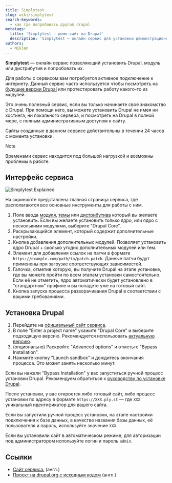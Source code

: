 ```yaml
---
title: Simplytest
slug: wiki/simplytest
search-keywords:
  - как где попробовать друпал drupal
metatags:
  title: 'Simplytest — демо-сайт на Drupal'
  description: 'Simplytest — онлайн сервис для установки демонстрационного сайта на Drupal.'
authors:
  - Niklan
---
```


**Simplytest** — онлайн сервис позволяющий установить Drupal, модуль или дистрибутив и попробовать их.

Для работы с сервисом вам потребуется активное подключение к интернету. Данный сервис часто используется чтобы посмотреть на [будущие версии Drupal](../drupal/8/releases/index.md) или протестировать работу какого-то из модулей.

Это очень полезный сервис, если вы только начинаете своё знакомство с Drupal. При помощи него, вы можете установить Drupal не имея ни хостинга, ни локального сервера, и посмотреть на Drupal в полной мере, с полным административным доступом к сайту.

Сайты созданные в данном сервисе действительны в течении 24 часов с момента установки.

> [!NOTE]
> Временами сервис находится под большой нагрузкой и возможны проблемы в работе.

## Интерфейс сервиса

![Simplytest Explained](https://i.imgur.com/DGzIumy.png)

На скриншоте представлена главная страница сервиса, где располагаются все основные инструменты для работы с ним.

1. Поле ввода [модуля](../drupal/8/modules/index.md), [темы](../drupal/8/themes/index.md) или [дистрибутива](../drupal/8/distributions/index.md) который вы желаете установить. Если вы желаете установить только ядро, или ядро с несколькими модулями, выберите "Drupal Core".
1. Раскрывающийся элемент, который содержит дополнительные настройки.
1. Кнопка добавления дополнительных модулей. Позволяет установить ядро Drupal + сколько угодно дополнительных модулей или тем.
1. Элемент для добавления ссылок на патчи в формате `https://example.com/path/to/patch.patch`. Данные патчи будут применены при загрузке соответствующих зависимостей.
1. Галочка, отметив которую, вы получите Drupal на этапе установке, где вы можете пройти по всем этапам установки самостоятельно. Если её не отметить, ядро автоматически будет установлено в "стандартном" профиле и вы попадете уже на готовый сайт.
1. Кнопка запуска процесса разворачивания Drupal в соответствии с вашими требованиями.

## Установка Drupal

1. Перейдите на [официальный сайт сервиса](https://simplytest.me/).
1. В поле "Enter a project name" укажите "Drupal Core" и выберите подходящую версию. Рекомендуется использовать [актуальную версию](drupal/8/changelog/changelog.md).
1. (опционально) Раскройте "Advanced options" и отметьте "Bypass Installation".
1. Нажмите кнопку "Launch sandbox" и дождитесь окончания процесса. Это может занять несколько минут.

Если вы нажали "Bypass Installation" у вас запуститься ручной процесс установки Drupal. Рекомендуем обратиться к [руководству по установке Drupal](../drupal/8/installation/index.md).

После установки, у вас откроется либо готовый сайт, либо процесс установки по адресу в формате `https://XXX.ply.st` — где `XXX` уникальный идентификатор для вашего сайта.

Если вы запустили ручной процесс установки, на этапе настройки подключения к базе данных, в качестве названия базы данных, её пользователя и пароль, используйте значение `XXX`.

Если вы установили сайт в автоматическом режиме, для авторизации под администратором используйте логин и пароль `admin`.

## Ссылки

- [Сайт сервиса.](https://simplytest.me/) (англ.)
- [Проект на drupal.org с исходным кодом](https://www.drupal.org/project/simplytest) (англ.)